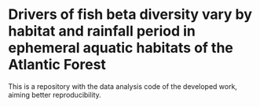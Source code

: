 # Drivers of fish beta diversity vary by habitat and rainfall period in ephemeral aquatic habitats of the Atlantic Forest

This is a repository with the data analysis code of the developed work, aiming better reproducibility. 
